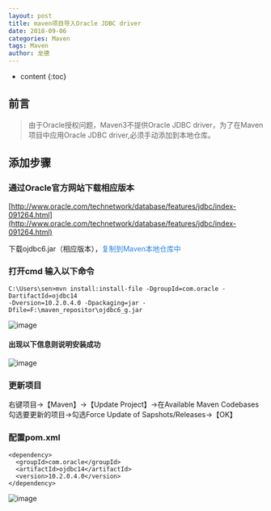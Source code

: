 ```yaml
---
layout: post
title: maven项目导入Oracle JDBC driver
date: 2018-09-06
categories: Maven
tags: Maven
author: 龙德
---
```


* content
{:toc}

## 前言

> 由于Oracle授权问题，Maven3不提供Oracle JDBC driver，为了在Maven项目中应用Oracle JDBC driver,必须手动添加到本地仓库。

## 添加步骤

### 通过Oracle官方网站下载相应版本

[http://www.oracle.com/technetwork/database/features/jdbc/index-091264.html](http://www.oracle.com/technetwork/database/features/jdbc/index-091264.html)

下载ojdbc6.jar（相应版本），<font color=#2780e3>复制到Maven本地仓库中</font>




### 打开cmd 输入以下命令

```
C:\Users\sen>mvn install:install-file -DgroupId=com.oracle -DartifactId=ojdbc14
-Dversion=10.2.0.4.0 -Dpackaging=jar -Dfile=F:\maven_repositor\ojdbc6_g.jar
```

![image](https://i.loli.net/2018/09/06/5b9139d15b308.jpg)

#### 出现以下信息则说明安装成功

![image](https://i.loli.net/2018/09/06/5b913a18340ae.jpg)

### 更新项目

右键项目->【Maven】->【Update Project】->在Available Maven Codebases勾选要更新的项目->勾选Force Update of Sapshots/Releases->【OK】

### 配置pom.xml

```
<dependency>
  <groupId>com.oracle</groupId>
  <artifactId>ojdbc14</artifactId>
  <version>10.2.0.4.0</version>
</dependency>
```

![image](https://i.loli.net/2018/09/06/5b913b1b9eb6b.jpg)